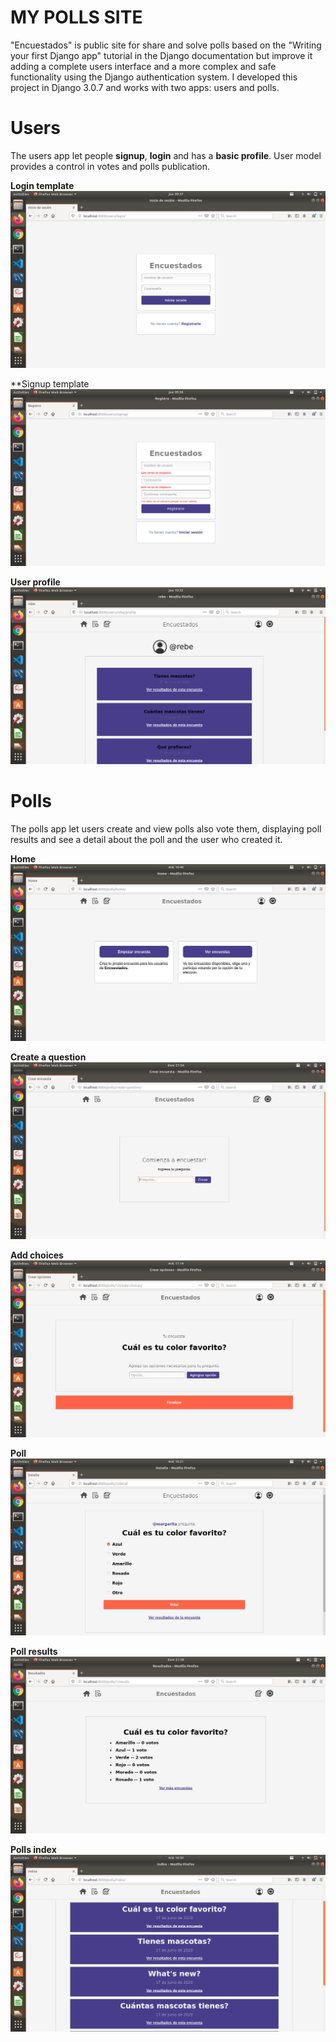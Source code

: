 # MY POLLS SITE

"Encuestados" is public site for share and solve polls based on the "Writing your first Django app" tutorial
in the Django documentation but improve it adding a complete users interface and a more complex and safe functionality
using the Django authentication system. I developed this project in Django 3.0.7 and works with two apps: users and polls.

# Users

The users app let people **signup**, **login** and has a **basic profile**. User model provides a control in votes and 
polls publication.

**Login template**
![Screenshot](README_screenshots/Screenshot_1.png)

**Signup template
![Screenshot](README_screenshots/Screenshot_2.png)

**User profile**
![Screenshot](README_screenshots/Screenshot_9.png)

# Polls

The polls app let users create and view polls also vote them, displaying poll results and see a detail about 
the poll and the user who created it.

**Home**
![Screenshot](README_screenshots/Screenshot_3.png)

**Create a question**
![Screenshot](README_screenshots/Screenshot_4.png)

**Add choices**
![Screenshot](README_screenshots/Screenshot_5.png)

**Poll**
![Screenshot](README_screenshots/Screenshot_6.png)

**Poll results**
![Screenshot](README_screenshots/Screenshot_8.png)

**Polls index**
![Screenshot](README_screenshots/Screenshot_7.png)


